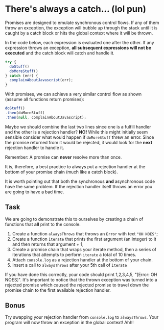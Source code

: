 # There's always a catch… (lol pun)

Promises are designed to emulate synchronous control flows.
If any of them throw an exception, the exception will bubble up
through the stack until it is caught by a catch block or
hits the global context where it will be thrown.

In the code below, each expression is evaluated one after the
other.  If any expression throws an exception, **all subsequent
expressions will not be executed** and the catch block
will catch and handle it.

```js
try {
  doStuff()
  doMoreStuff()
} catch (err) {
  complainAboutJavascript(err);
}
```

With promises, we can achieve a very similar control flow as shown
(assume all functions return promises):

```js
doStuff()
.then(doMoreStuff)
.then(null, complainAboutJavascript);
```

Maybe we should combine the last two lines since one is a fulfill
handler and the other is a rejection handler?  **NO!**  While this
might initially seem sensible consider what would happen if
`doMoreStuff` threw an error.  Since the promise returned from it
would be rejected, it would look for the **next** rejection handler
to handle it.

Remember: A promise can **never** resolve more than once.

It is, therefore, a best practice to always put a rejection handler
at the bottom of your promise chain (much like a catch block).

It is worth pointing out that both the synchronous **and** asynchronous
code have the same problem.  If the rejection handler itself throws
an error you are going to have a bad time.

## Task

We are going to demonstrate this to ourselves by creating a chain
of functions that **all** print to the console.

1. Create a function `alwaysThrows` that throws an `Error` with
   text `"OH NOES"`;
2. Create a function `iterate` that prints the first argument
   (an integer) to it and then returns that argument + 1;
3. Create a promise chain that wraps your iterate method, then a series 
   of iterations that attempts to perform `iterate`
   a total of 10 times.
4. Attach `console.log` as a rejection handler at the bottom of your
   chain.
5. Insert a call to `alwaysThrows` after your 5th call of `iterate`

If you have done this correctly, your code should print 1,2,3,4,5,
"[Error: OH NOES]".  It's important to notice that the thrown exception was
turned into a rejected promise which caused the rejected promise to
travel down the promise chain to the first available rejection handler.

## Bonus

Try swapping your rejection handler from `console.log` to `alwaysThrows`.
Your program will now throw an exception in the global context!  Ahh!
